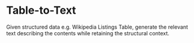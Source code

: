 # Table-to-Text
Given structured data e.g. Wikipedia Listings Table, generate the relevant text describing the contents while retaining the structural context.
